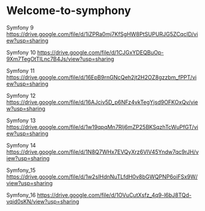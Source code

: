 # Welcome-to-symphony

Symfony 9
  https://drive.google.com/file/d/1iZPRa0mj7KfSgHW8PtSUPURJG5ZCqcID/view?usp=sharing


Symfony 10 
  https://drive.google.com/file/d/1CJGxYDEQBuOp-9Xm7TegOtTILnc7B4Js/view?usp=sharing
  
  
Symfony 11
  https://drive.google.com/file/d/16EpB9rnGNcQeh2jt2H2OZ8gzzbm_fPPT/view?usp=sharing

Symfony 12
  https://drive.google.com/file/d/16AJciv5D_p6NFz4vkTegYjsd9OFKOxQv/view?usp=sharing
  
Symfony 13
  https://drive.google.com/file/d/1w19qpqMn7Rlj6mZP25BKSqzhTcWuPfGT/view?usp=sharing

Symfony 14
  https://drive.google.com/file/d/1N8Q7WHx7EVQyXrz6VlV45Yndw7qc9rJH/view?usp=sharing

Symfony_15
  https://drive.google.com/file/d/1w2sIHdnNuTLfdH0v8bGWQPNP6oiFSx9W/view?usp=sharing
  
Symfony_16
  https://drive.google.com/file/d/1OVuCutXsfz_4q9-l6bJ8TQd-vqid0sKN/view?usp=sharing
